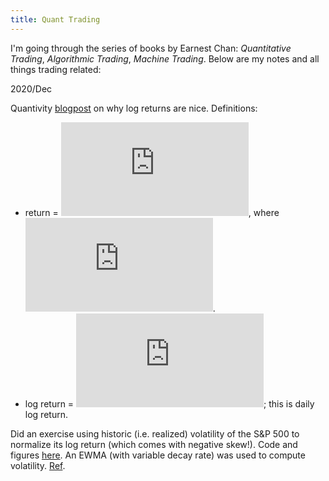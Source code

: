 ```yaml
---
title: Quant Trading
---
```


I'm going through the series of books by Earnest Chan: *Quantitative Trading*, *Algorithmic Trading*, *Machine Trading*. Below are my notes and all things trading related:

2020/Dec

Quantivity [blogpost](https://quantivity.wordpress.com/2011/02/21/why-log-returns/) on why log returns are nice. Definitions: 
- return = ![equation](https://latex.codecogs.com/svg.latex?%5Cinline%20r_i%20%3D%20%5Cfrac%7Bp_i-p_j%7D%7Bp_i%7D), where ![equation](https://latex.codecogs.com/svg.latex?%5Cinline%20j%5Cequiv%20i-1).
- log return = ![equation](https://latex.codecogs.com/gif.latex?%5Clog%281&plus;r_i%29%3D%5Clog%28%5Cfrac%7Bp_i%7D%7Bp_j%7D%29); this is daily log return.

Did an exercise using historic (i.e. realized) volatility of the S&P 500 to normalize its log return (which comes with negative skew!). Code and figures [here](SP_returns.html). An EWMA (with variable decay rate) was used to compute volatility. [Ref](https://mathbabe.org/2011/07/24/measuring-historical-volatility/).
